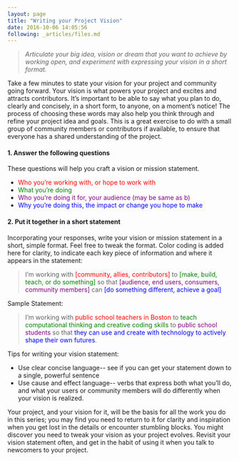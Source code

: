 ```yaml
---
layout: page
title: "Writing your Project Vision"
date: 2016-10-06 14:05:56
following: _articles/files.md
---
```


> *Articulate your big idea, vision or dream that you want to achieve by working open, and experiment with expressing your vision in a short format.*

Take a few minutes to state your vision for your project and community going forward. Your vision is what powers your project and excites and attracts contributors. It’s important to be able to say what you plan to do, clearly and concisely, in a short form, to anyone, on a moment’s notice! The process of choosing these words may also help you think through and refine your project idea and goals. This is a great exercise to do with a small group of community members or contributors if available, to ensure that everyone has a shared understanding of the project.


#### 1. Answer the following questions
These questions will help you craft a vision or mission statement.
  * <span style="color:red">Who you’re working with, or hope to work with</span>
  * <span style="color:green">What you’re doing</span>
  * <span style="color:purple">Who you’re doing it for, your audience (may be same as b)</span>
  * <span style="color:blue">Why you’re doing this, the impact or change you hope to make</span>

#### 2. Put it together in a short statement

Incorporating your responses, write your vision or mission statement in a short, simple format. Feel free to tweak the format. Color coding is added here for clarity, to indicate each key piece of information and where it appears in the statement:

> I’m working with <span style="color:red">[community, allies, contributors]</span> to <span style="color:green">[make, build, teach, or do something]</span> so that <span style="color:purple">[audience, end users, consumers, community members]</span> can <span style="color:blue">[do something different, achieve a goal]</span>

Sample Statement:

> I’m working with <span style="color:red">public school teachers in Boston</span> to <span style="color:green">teach computational thinking and creative coding skills</span> to <span style="color:purple">public school students</span> so that <span style="color:blue">they can use and create with technology to actively shape their own futures</span>.

Tips for writing your vision statement:

* Use clear concise language-- see if you can get your statement down to a single, powerful sentence
* Use cause and effect language-- verbs that express both what you’ll do, and what your users or community members will do differently when your vision is realized.


Your project, and your vision for it, will be the basis for all the work you do in this series; you may find you need to return to it for clarity and inspiration when you get lost in the details or encounter stumbling blocks. You might discover you need to tweak your vision as your project evolves. Revisit your vision statement often, and get in the habit of using it when you talk to newcomers to your project.